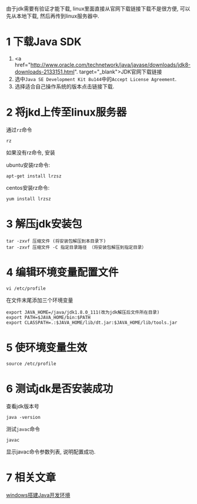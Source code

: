 <div class="jumbotron">
<p>由于jdk需要有验证才能下载, linux里面直接从官网下载链接下载不是很方便, 可以先从本地下载, 然后再传到linux服务器中.</p>  
</div>

1 下载Java SDK
===

1. <a href="http://www.oracle.com/technetwork/java/javase/downloads/jdk8-downloads-2133151.html". target="_blank">JDK官网下载链接</a>  
2. 选中`Java SE Development Kit 8u144`中的`Accept License Agreement`.   
3. 选择适合自己操作系统的版本点击链接下载.

2 将jkd上传至linux服务器
===

通过`rz`命令

```
rz
```
	
如果没有rz命令, 安装

ubuntu安装rz命令:

```
apt-get install lrzsz
```
	
centos安装rz命令:

```
yum install lrzsz
```

3 解压jdk安装包
===

```
tar -zxvf 压缩文件 (将安装包解压到本目录下)
tar -zxvf 压缩文件 -C 指定目录路径 （将安装包解压到指定目录）
```

4 编辑环境变量配置文件
===

```
vi /etc/profile
```

在文件末尾添加三个环境变量

```
export JAVA_HOME=/java/jdk1.8.0_111(改为jdk解压后文件所在目录)
export PATH=$JAVA_HOME/bin:$PATH
export CLASSPATH=.:$JAVA_HOME/lib/dt.jar:$JAVA_HOME/lib/tools.jar
```

5 使环境变量生效
===

```
source /etc/profile
```

6 测试jdk是否安装成功
===

查看jdk版本号

```
java -version
```
	
测试`javac`命令

```
javac
```

显示javac命令参数列表, 说明配置成功.

7 相关文章
===

[windows搭建Java开发环境](http://localhost/article/java/basic/2.html)   
